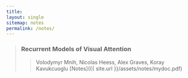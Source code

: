 ```yaml
---
title: 
layout: single
sitemap: notes
permalink: /notes/
---
```


> ### Recurrent Models of Visual Attention
>> Volodymyr Mnih, Nicolas Heess, Alex Graves, Koray Kavukcuoglu
>> [Notes]({{ site.url }}/assets/notes/mydoc.pdf)
